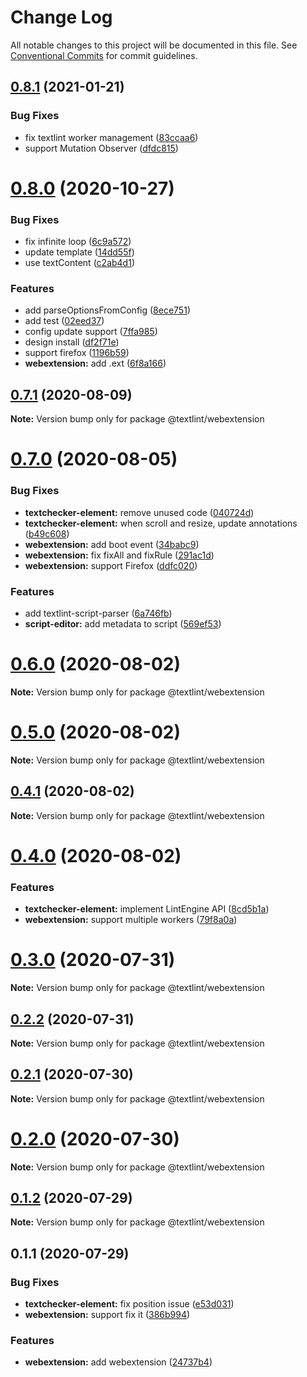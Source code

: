 # Change Log

All notable changes to this project will be documented in this file.
See [Conventional Commits](https://conventionalcommits.org) for commit guidelines.

## [0.8.1](https://github.com/textlint/editor/compare/v0.8.0...v0.8.1) (2021-01-21)


### Bug Fixes

* fix textlint worker management ([83ccaa6](https://github.com/textlint/editor/commit/83ccaa618fc9d6db3a71be5769c8eda7165eb7fc))
* support Mutation Observer ([dfdc815](https://github.com/textlint/editor/commit/dfdc8157e5469a830bceefe821b67b08d6eb12f2))





# [0.8.0](https://github.com/textlint/editor/compare/v0.7.1...v0.8.0) (2020-10-27)


### Bug Fixes

* fix infinite loop ([6c9a572](https://github.com/textlint/editor/commit/6c9a5726d2efb16a2671b70fd0d13849b5fd4a91))
* update template ([14dd55f](https://github.com/textlint/editor/commit/14dd55fcde9433dbc80d02b880f47ea18e28f1de))
* use textContent ([c2ab4d1](https://github.com/textlint/editor/commit/c2ab4d11b075625d02a2d06d5c45bb8b6b76745b))


### Features

* add parseOptionsFromConfig ([8ece751](https://github.com/textlint/editor/commit/8ece7517f37317108caae8284cae4e7f844729d1))
* add test ([02eed37](https://github.com/textlint/editor/commit/02eed37a7df4830eebd0782bf4d04031648567b6))
* config update support ([7ffa985](https://github.com/textlint/editor/commit/7ffa985deb20eb3f0f4bb6551f10fd7b20dedc41))
* design install ([df2f71e](https://github.com/textlint/editor/commit/df2f71e2637b7ac3defba66ce803eba4b5491f5d))
* support firefox ([1196b59](https://github.com/textlint/editor/commit/1196b59f03214c4dca8fd43b7c5b9d456c4668fe))
* **webextension:** add .ext ([6f8a166](https://github.com/textlint/editor/commit/6f8a1669521aa77c7ae0bb0d56e610883c5bf6fe))





## [0.7.1](https://github.com/textlint/editor/compare/v0.7.0...v0.7.1) (2020-08-09)

**Note:** Version bump only for package @textlint/webextension





# [0.7.0](https://github.com/textlint/editor/compare/v0.6.0...v0.7.0) (2020-08-05)


### Bug Fixes

* **textchecker-element:** remove unused code ([040724d](https://github.com/textlint/editor/commit/040724df18833ac3b0e5cf1ef1c48ab1cb973db1))
* **textchecker-element:** when scroll and resize, update annotations ([b49c608](https://github.com/textlint/editor/commit/b49c6084fa7afa47c526ed44da029ecef6a0d4d3))
* **webextension:** add boot event ([34babc9](https://github.com/textlint/editor/commit/34babc969b22a8c492af51327d39d684118de5ef))
* **webextension:** fix fixAll and fixRule ([291ac1d](https://github.com/textlint/editor/commit/291ac1d5d59f58e573c9fc576d6258f2534ee092))
* **webextension:** support Firefox ([ddfc020](https://github.com/textlint/editor/commit/ddfc0200db0b2e6697ae37e192f199dd839c6654))


### Features

* add textlint-script-parser ([6a746fb](https://github.com/textlint/editor/commit/6a746fb879a5b4961d37d6f9fd4bfd8bd6286028))
* **script-editor:** add metadata to script ([569ef53](https://github.com/textlint/editor/commit/569ef53a682bc471a6af11daa6f31891637d1bd0))





# [0.6.0](https://github.com/textlint/editor/compare/v0.5.0...v0.6.0) (2020-08-02)

**Note:** Version bump only for package @textlint/webextension





# [0.5.0](https://github.com/textlint/editor/compare/v0.4.2...v0.5.0) (2020-08-02)

**Note:** Version bump only for package @textlint/webextension





## [0.4.1](https://github.com/textlint/editor/compare/v0.4.0...v0.4.1) (2020-08-02)

**Note:** Version bump only for package @textlint/webextension





# [0.4.0](https://github.com/textlint/editor/compare/v0.3.0...v0.4.0) (2020-08-02)


### Features

* **textchecker-element:** implement LintEngine API ([8cd5b1a](https://github.com/textlint/editor/commit/8cd5b1a7fa3abcddb85aa42daecb9db511782c41))
* **webextension:** support multiple workers ([79f8a0a](https://github.com/textlint/editor/commit/79f8a0adfcdac2a731861fbd81f17c2485f7a4cd))





# [0.3.0](https://github.com/textlint/editor/compare/v0.2.2...v0.3.0) (2020-07-31)

**Note:** Version bump only for package @textlint/webextension





## [0.2.2](https://github.com/textlint/editor/compare/v0.2.1...v0.2.2) (2020-07-31)

**Note:** Version bump only for package @textlint/webextension





## [0.2.1](https://github.com/textlint/editor/compare/v0.2.0...v0.2.1) (2020-07-30)

**Note:** Version bump only for package @textlint/webextension





# [0.2.0](https://github.com/textlint/editor/compare/v0.1.2...v0.2.0) (2020-07-30)

**Note:** Version bump only for package @textlint/webextension





## [0.1.2](https://github.com/textlint/editor/compare/v0.1.1...v0.1.2) (2020-07-29)

**Note:** Version bump only for package @textlint/webextension





## 0.1.1 (2020-07-29)


### Bug Fixes

* **textchecker-element:** fix position issue ([e53d031](https://github.com/textlint/editor/commit/e53d0314a2c78c9433fefb4a7ac2cf5be78d16b9))
* **webextension:**  support fix it ([386b994](https://github.com/textlint/editor/commit/386b9944776ebf6f4e97b7f33dbf01c12ccc6168))


### Features

* **webextension:** add webextension ([24737b4](https://github.com/textlint/editor/commit/24737b41f9d7e0a1af4109197b990f4bbc8905f9))

